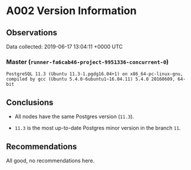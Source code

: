 # A002 Version Information #

## Observations ##
Data collected: 2019-06-17 13:04:11 +0000 UTC  



### Master (`runner-fa6cab46-project-9951336-concurrent-0`) ###

```
PostgreSQL 11.3 (Ubuntu 11.3-1.pgdg16.04+1) on x86_64-pc-linux-gnu, compiled by gcc (Ubuntu 5.4.0-6ubuntu1~16.04.11) 5.4.0 20160609, 64-bit
```






## Conclusions ##
  - All nodes have the same Postgres version (`11.3`).  

  - `11.3` is the most up-to-date Postgres minor version in the branch `11`.  

  
 


## Recommendations ##
  All good, no recommendations here.
 

